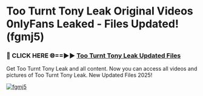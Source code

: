 # Too Turnt Tony Leak Original Videos 0nlyFans Leaked - Files Updated! (fgmj5)

<h3>🔴 CLICK HERE 🌐==►► <a href="https://tinyurl.com/2wckxsce" rel="nofollow">Too Turnt Tony Leak Updated Files</a></h3>

Get Too Turnt Tony Leak and all content. Now you can access all videos and pictures of Too Turnt Tony Leak. New Updated Files 2025!

[![fgmj5](https://i.imgur.com/AFduVYN.gif)](https://tinyurl.com/2wckxsce)
